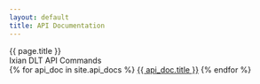 ```yaml
---
layout: default
title: API Documentation
---
```

<nav class="leftNavigation">
    <div class="navTitle">{{ page.title }}</div>
    <div class="sectionTitle">Ixian DLT API Commands </div>
    {% for api_doc in site.api_docs %}
        <a href="{{ api_doc.url }}" {% if page.url == api_doc.url %}class="selected"{% endif %}>{{ api_doc.title }}</a>
    {% endfor %}
</nav><div class="content">
</div>
